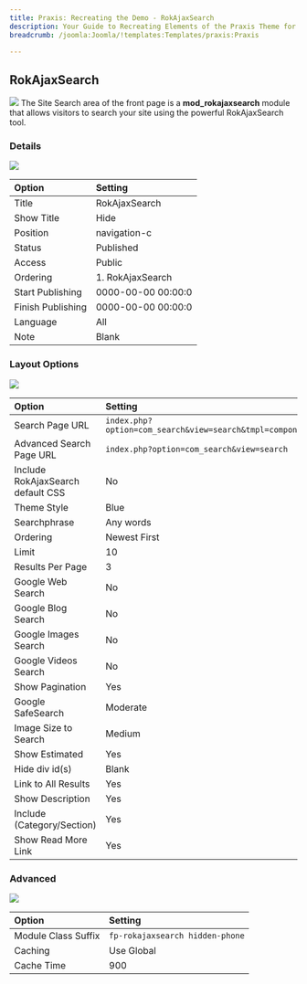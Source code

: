 ```yaml
---
title: Praxis: Recreating the Demo - RokAjaxSearch
description: Your Guide to Recreating Elements of the Praxis Theme for Joomla
breadcrumb: /joomla:Joomla/!templates:Templates/praxis:Praxis

---
```


RokAjaxSearch
-----
![][demo]
The Site Search area of the front page is a **mod_rokajaxsearch** module that allows visitors to search your site using the powerful RokAjaxSearch tool.

### Details
![][demo2]

| Option | Setting |
|:------|:-------|
| Title | RokAjaxSearch |
| Show Title | Hide |
| Position | navigation-c |
| Status | Published |
| Access | Public |
| Ordering | 1. RokAjaxSearch |
| Start Publishing | 0000-00-00 00:00:0 |
| Finish Publishing | 0000-00-00 00:00:0 |
| Language | All |
| Note | Blank |

### Layout Options
![][demo3]

| Option | Setting |
|:------|:-------|
| Search Page URL | `index.php?option=com_search&view=search&tmpl=component` |
| Advanced Search Page URL | `index.php?option=com_search&view=search` |
| Include RokAjaxSearch default CSS | No |
| Theme Style | Blue |
| Searchphrase | Any words |
| Ordering | Newest First |
| Limit | 10 |
| Results Per Page | 3 |
| Google Web Search | No |
| Google Blog Search | No |
| Google Images Search | No |
| Google Videos Search | No |
| Show Pagination | Yes |
| Google SafeSearch | Moderate |
| Image Size to Search | Medium |
| Show Estimated | Yes |
| Hide div id(s) | Blank |
| Link to All Results | Yes |
| Show Description | Yes |
| Include (Category/Section) | Yes |
| Show Read More Link | Yes |

### Advanced
![][demo4]

| Option | Setting |
|:------|:-------|
| Module Class Suffix | `fp-rokajaxsearch hidden-phone` |
| Caching | Use Global |
| Cache Time | 900 |

[demo]: assets/demo_1.jpeg
[demo2]: assets/rokajaxsearch_1.jpeg
[demo3]: assets/rokajaxsearch_2.jpeg
[demo4]: assets/rokajaxsearch_3.jpeg